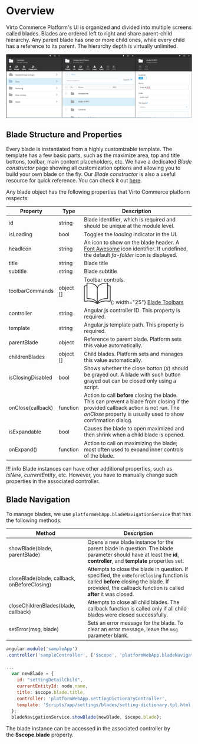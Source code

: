 # Overview

Virto Commerce Platform's UI is organized and divided into multiple screens called blades. Blades are ordered left to right and share parent-child hierarchy. Any parent blade has one or more child ones, while every child has a reference to its parent. The hierarchy depth is virtually unlimited.

![Blade hierarchy example](media/01-blades-and-navigation.png)


## Blade Structure and Properties

Every blade is instantiated from a highly customizable template. The template has a few basic parts, such as the maximize area, top and title bottons, toolbar, main content placeholders, etc. We have a dedicated *Blade constructor* page showing all customization options and allowing you to build your own blade on the fly. Our *Blade constructor* is also a useful resource for quick reference. You can check it out [here](https://virtocommerce.com/guides/blade-constructor).

Any blade object has the following properties that Virto Commerce platform respects:

|Property|Type|Description|
|--------|----|-----------|
|id|string|Blade identifier, which is required and should be unique at the module level.|
|isLoading|bool|Toggles the *loading* indicator in the UI.|
|headIcon|string|An icon to show on the blade header. A [Font Awesome](http://fontawesome.io/icon/github/) icon identifier. If undefined, the default *fa-folder* icon is displayed.|
|title|string|Blade title|
|subtitle|string|Blade subtitle|
|toolbarCommands|object []|Toolbar controls. <br> ![Readmore](media/readmore.png){: width="25"} [Blade Toolbars](blade-toolbar.md)|
|controller|string|Angular.js controller ID. This property is required.|
|template|string|Angular.js template path. This property is required.|
|parentBlade|object|Reference to parent blade. Platform sets this value automatically.|
|childrenBlades|object []|Child blades. Platform sets and manages this value automatically.|
|isClosingDisabled|bool|Shows whether the close botton (*x*) should be grayed out. A blade with such button grayed out can be closed only using a script.|
|onClose(callback)|function|Action to call **before** closing the blade. This can prevent a blade from closing if the provided callback action is not run. The *onClose* property is usually used to show confirmation dialog.|
|isExpandable|bool|Causes the blade to open maximized and then shrink when a child blade is opened.|
|onExpand()|function|Action to call on maximizing the blade; most often used to expand inner controls of the blade.|

!!! info
	Blade instances can have other additional properties, such as *isNew*, *currentEntity*, etc. However, you have to manually change such properties in the associated controller. 

## Blade Navigation

To manage blades, we use `platformWebApp.bladeNavigationService` that has the following methods:

|Method|Description|
|------|-----------|
|showBlade(blade, parentBlade)|Opens a new blade instance for the parent blade in question. The blade parameter should have at least the **id**, **controller**, and **template** properties set.|
|closeBlade(blade, callback, onBeforeClosing)|Attempts to close the blade in question. If specified, the `onBeforeClosing` function is called **before** closing the blade. If provided, the callback function is called **after** it was closed.|
|closeChildrenBlades(blade, callback)|Attempts to close all child blades. The callback function is called only if all child blades were closed successfully.|
|setError(msg, blade)|Sets an error message for the blade. To clear an error message, leave the `msg` parameter blank.|

```js
angular.module('sampleApp')
.controller('sampleController', ['$scope', 'platformWebApp.bladeNavigationService', function ($scope, bladeNavigationService) {

...
  var newBlade = {
    id: "settingDetailChild",
    currentEntityId: node.name,
    title: $scope.blade.title,
    controller: 'platformWebApp.settingDictionaryController',
    template: 'Scripts/app/settings/blades/setting-dictionary.tpl.html'
  };
  bladeNavigationService.showBlade(newBlade, $scope.blade);
```

The blade instance can be accessed in the associated controller by the **$scope.blade** property.
